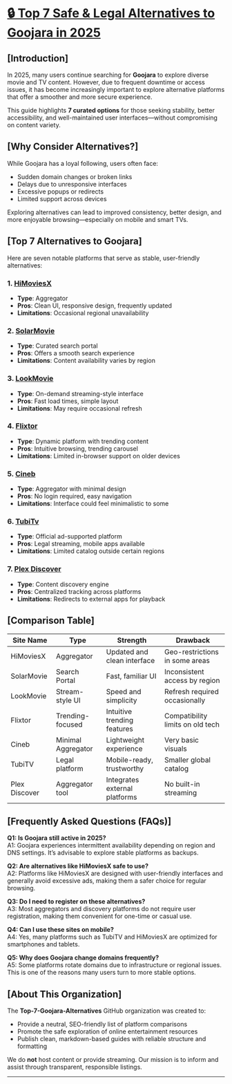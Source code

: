 # [🔒 Top 7 Safe & Legal Alternatives to Goojara in 2025](https://himoviesx.my/home)

## [Introduction] 

In 2025, many users continue searching for **Goojara** to explore diverse movie and TV content. However, due to frequent downtime or access issues, it has become increasingly important to explore alternative platforms that offer a smoother and more secure experience.

This guide highlights **7 curated options** for those seeking stability, better accessibility, and well-maintained user interfaces—without compromising on content variety.

## [Why Consider Alternatives?] 

While Goojara has a loyal following, users often face:
- Sudden domain changes or broken links
- Delays due to unresponsive interfaces
- Excessive popups or redirects
- Limited support across devices

Exploring alternatives can lead to improved consistency, better design, and more enjoyable browsing—especially on mobile and smart TVs.

## [Top 7 Alternatives to Goojara] 

Here are seven notable platforms that serve as stable, user-friendly alternatives:

 ### **1. [HiMoviesX](https://himoviesx.my/home/)**
   - **Type**: Aggregator
   - **Pros**: Clean UI, responsive design, frequently updated
   - **Limitations**: Occasional regional unavailability

### **2. [SolarMovie](https://himoviesx.my/home/)**
   - **Type**: Curated search portal
   - **Pros**: Offers a smooth search experience
   - **Limitations**: Content availability varies by region

### **3. [LookMovie](https://himoviesx.my/home/)**
   - **Type**: On-demand streaming-style interface
   - **Pros**: Fast load times, simple layout
   - **Limitations**: May require occasional refresh

### **4. [Flixtor](https://himoviesx.my/home/)**
   - **Type**: Dynamic platform with trending content
   - **Pros**: Intuitive browsing, trending carousel
   - **Limitations**: Limited in-browser support on older devices

### **5. [Cineb](https://himoviesx.my/home/)**
   - **Type**: Aggregator with minimal design
   - **Pros**: No login required, easy navigation
   - **Limitations**: Interface could feel minimalistic to some

### **6. [TubiTv](https://himoviesx.my/home/)**
   - **Type**: Official ad-supported platform
   - **Pros**: Legal streaming, mobile apps available
   - **Limitations**: Limited catalog outside certain regions

### **7. [Plex Discover](https://himoviesx.my/home/)**
   - **Type**: Content discovery engine
   - **Pros**: Centralized tracking across platforms
   - **Limitations**: Redirects to external apps for playback

## [Comparison Table] 

| Site Name     | Type              | Strength                        | Drawback                          |
|---------------|-------------------|----------------------------------|-----------------------------------|
| HiMoviesX     | Aggregator        | Updated and clean interface     | Geo-restrictions in some areas   |
| SolarMovie    | Search Portal     | Fast, familiar UI               | Inconsistent access by region    |
| LookMovie     | Stream-style UI   | Speed and simplicity            | Refresh required occasionally    |
| Flixtor       | Trending-focused  | Intuitive trending features     | Compatibility limits on old tech |
| Cineb         | Minimal Aggregator| Lightweight experience          | Very basic visuals                |
| TubiTV        | Legal platform    | Mobile-ready, trustworthy       | Smaller global catalog           |
| Plex Discover | Aggregator tool   | Integrates external platforms   | No built-in streaming            |

## [Frequently Asked Questions (FAQs)] 

**Q1: Is Goojara still active in 2025?**  
A1: Goojara experiences intermittent availability depending on region and DNS settings. It’s advisable to explore stable platforms as backups.

**Q2: Are alternatives like HiMoviesX safe to use?**  
A2: Platforms like HiMoviesX are designed with user-friendly interfaces and generally avoid excessive ads, making them a safer choice for regular browsing.

**Q3: Do I need to register on these alternatives?**  
A3: Most aggregators and discovery platforms do not require user registration, making them convenient for one-time or casual use.

**Q4: Can I use these sites on mobile?**  
A4: Yes, many platforms such as TubiTV and HiMoviesX are optimized for smartphones and tablets.

**Q5: Why does Goojara change domains frequently?**  
A5: Some platforms rotate domains due to infrastructure or regional issues. This is one of the reasons many users turn to more stable options.

## [About This Organization] 

The **Top-7-Goojara-Alternatives** GitHub organization was created to:
- Provide a neutral, SEO-friendly list of platform comparisons
- Promote the safe exploration of online entertainment resources
- Publish clean, markdown-based guides with reliable structure and formatting

We do **not** host content or provide streaming. Our mission is to inform and assist through transparent, responsible listings.

---
